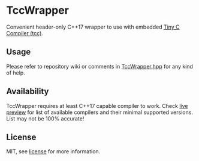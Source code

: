 # TccWrapper

Convenient header-only C++17 wrapper to use with embedded [Tiny C Compiler (tcc)](https://bellard.org/tcc/).

## Usage

Please refer to repository wiki or comments in [TccWrapper.hpp](TccWrapper.hpp) for any kind of help.

## Availability

TccWrapper requires at least C++17 capable compiler to work. Check [live preview](https://godbolt.org/z/jfKofW6sr) for list of available compilers and their minimal supported versions. List may not be 100% accurate!

## License

MIT, see [license](LICENSE) for more information.
